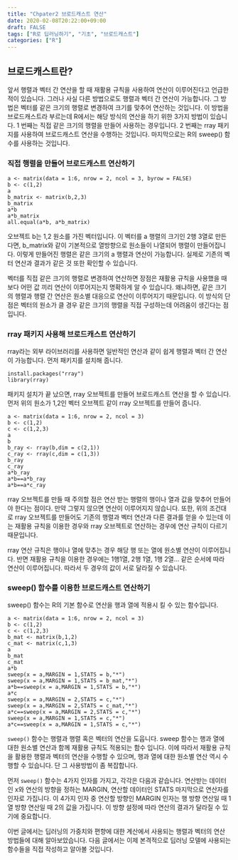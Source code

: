 ```yaml
---
title: "Chpater2 브로드캐스트 연산"
date: 2020-02-08T20:22:00+09:00
draft: FALSE
tags: ["R로 딥러닝하기", "기초", "브로드캐스트"]
categories: ["R"]
---
```


## 브로드캐스트란?

앞서 행렬과 벡터 간 연산을 할 때 재활용 규칙을 사용하여 연산이 이루어진다고 언급한 적이 있습니다. 그러나 사실 다른 방법으로도 행렬과 벡터 간 연산이 가능합니다. 그 방법은 벡터를 같은 크기의 행렬로 변경하여 크기를 맞추어 연산하는 것입니다. 이 방법을 브로드캐스트라 부르는데 R에서는 해당 방식의 연산을 하기 위한 3가지 방법이 있습니다. 1 번째는 직접 같은 크기의 행렬을 만들어 사용하는 경우입니다. 2 번째는 rray 패키지를 사용하여 브로드캐스트 연산을 수행하는 것입니다. 마지막으로는 R의 sweep() 함수를 사용하는 것입니다.

### 직접 행렬을 만들어 브로드캐스트 연산하기

```
a <- matrix(data = 1:6, nrow = 2, ncol = 3, byrow = FALSE)
b <- c(1,2)
a
b_matrix <- matrix(b,2,3)
b_matrix
a*b
a*b_matrix
all.equal(a*b, a*b_matrix)
```

오브젝트 b는 1,2 원소를 가진 벡터입니다. 이 벡터를 a 행렬의 크기인 2행 3열로 만든다면, b_matrix와 같이 기본적으로 열방향으로 원소들이 나열되어 행렬이 만들어집니다. 이렇게 만들어진 행렬은 같은 크기의 a 행렬과 연산이 가능합니다. 실제로 기존의 벡터 연산과 결과가 같은 것 또한 확인할 수 있습니다.

벡터를 직접 같은 크기의 행렬로 변경하여 연산하면 장점은 재활용 규칙을 사용했을 때보다 어떤 값 끼리 연산이 이루어지는지 명확하게 알 수 있습니다. 왜냐하면, 같은 크기의 행렬과 행렬 간 연산은 원소별 대응으로 연산이 이루어지기 때문입니다. 이 방식의 단점은 벡터의 원소가 클 경우 같은 크기의 행렬을 직접 구성하는데 어려움이 생긴다는 점입니다.  

### rray 패키지 사용해 브로드캐스트 연산하기

rray라는 외부 라이브러리를 사용하면 일반적인 연산과 같이 쉽게 행렬과 벡터 간 연산이 가능합니다. 먼저 패키지를 설치해 줍니다.

```
install.packages("rray")
library(rray)
```

패키지 설치가 끝 났으면, rray 오브젝트를 만들어 브로드캐스트 연산을 할 수 있습니다. 먼저 위의 원소가 1,2인 벡터 오브젝트 같이 rray 오브젝트를 만들어 줍니다.

```
a <- matrix(data = 1:6, nrow = 2, ncol = 3)
b <- c(1,2)
c <- c(1,2,3)
a
b
b_ray <- rray(b,dim = c(2,1))
c_ray <- rray(c,dim = c(1,3))
b_ray
c_ray
a*b_ray
a*b==a*b_ray
a*b==a*c_ray
```

rray 오브젝트를 만들 때 주의할 점은 연산 받는 행렬의 행이나 열과 값을 맞추어 만들어야 한다는 점이다. 만약 그렇지 않으면 연산이 이루어지지 않습니다. 또한, 위의 조건대로 rray 오브젝트를 만들어도 기존의 행렬과 벡터 연산과 다른 결과를 얻을 수 있는데 이는 재활용 규칙을 이용한 경우와 rray 오브젝트로 연산하는 경우에 연산 규칙이 다르기 때문입니다.

rray 연산 규칙은 행이나 열에 맞추는 경우 해당 행 또는 열에 원소별 연산이 이루어집니다. 반면 재활용 규칙을 이용한 경우에는 1행1열, 2행 1열, 1행 2열... 같은 순서에 따라 연산이 이루어집니다. 따라서 두 경우의 값이 서로 달라질 수 있습니다.

### sweep() 함수를 이용한 브로드캐스트 연산하기

sweep() 함수는 R의 기본 함수로 연산을 행과 열에 적용시 킬 수 있는 함수입니다.

```
a <- matrix(data = 1:6, nrow = 2, ncol = 3)
b <- c(1,2)
c <- c(1,2,3)
b_mat <- matrix(b,1,2)
c_mat <- matrix(c,1,3)
a
b_mat
c_mat
a*b
sweep(x = a,MARGIN = 1,STATS = b,"*")
sweep(x = a,MARGIN = 1,STATS = b_mat,"*")
a*b==sweep(x = a,MARGIN = 1,STATS = b,"*")
a*c
sweep(x = a,MARGIN = 2,STATS = c,"*")
sweep(x = a,MARGIN = 2,STATS = c_mat,"*")
a*c==sweep(x = a,MARGIN = 2,STATS = c,"*")
sweep(x = a,MARGIN = 1,STATS = c,"*")
a*c==sweep(x = a,MARGIN = 1,STATS = c,"*")
```

`sweep()` 함수는 행렬과 행렬 혹은 벡터의 연산을 도웁니다. sweep 함수는 행과 열에 대한 원소별 연산과 함께 재활용 규칙도 적용되는 함수 입니다. 이에 따라서 재활용 규칙을 활용한 행렬과 벡터의 연산을 수행할 수 있으며, 행과 열에 대한 원소별 연산 역시 수행할 수 있습니다. 단 그 사용방법이 좀 복잡합니다.

먼저 `sweep()` 함수는 4가지 인자를 가지고, 각각은 다음과 같습니다. 연산받는 데이터인 x와 연산의 방향을 정하는 MARGIN, 연산할 데이터인 STATS 마지막으로 연산자를 인자로 가집니다. 이 4가지 인자 중 연산할 방향인 MARGIN 인자는 행 방향 연산일 때 1 열 방향 연산일 때 2의 값을 가집니다. 이 방향 설정에 따라 연산의 결과가 달라질 수 있기에 중요합니다.

이번 글에서는 딥러닝의 가중치와 편향에 대한 계산에서 사용되는 행렬과 벡터의 연산 방법들에 대해 알아보았습니다. 다음 글에서는 이제 본격적으로 딥러닝 모델에 사용되는 함수들을 직접 작성하고 알아볼 것입니다.
